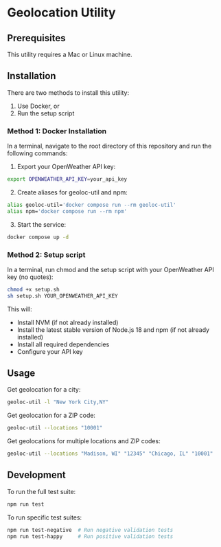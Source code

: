 # Geolocation Utility

## Prerequisites

This utility requires a Mac or Linux machine. 

## Installation

There are two methods to install this utility:

1. Use Docker, or
2. Run the setup script

### Method 1: Docker Installation
In a terminal, navigate to the root directory of this repository and run the following commands:

1. Export your OpenWeather API key:
```bash
export OPENWEATHER_API_KEY=your_api_key
```

2. Create aliases for geoloc-util and npm:
```bash
alias geoloc-util='docker compose run --rm geoloc-util'
alias npm='docker compose run --rm npm'
```

3. Start the service:
```bash
docker compose up -d
```



### Method 2: Setup script

In a terminal, run chmod and the setup script with your OpenWeather API key (no quotes):

```bash
chmod +x setup.sh
sh setup.sh YOUR_OPENWEATHER_API_KEY
```

This will:
- Install NVM (if not already installed)
- Install the latest stable version of Node.js 18 and npm (if not already installed)
- Install all required dependencies
- Configure your API key

## Usage

Get geolocation for a city:
```bash
geoloc-util -l "New York City,NY"
```

Get geolocation for a ZIP code:
```bash
geoloc-util --locations "10001"
```

Get geolocations for multiple locations and ZIP codes:
```bash
geoloc-util --locations "Madison, WI" "12345" "Chicago, IL" "10001"
```

## Development

To run the full test suite:
```bash
npm run test
```

To run specific test suites:
```bash
npm run test-negative  # Run negative validation tests
npm run test-happy     # Run positive validation tests
```